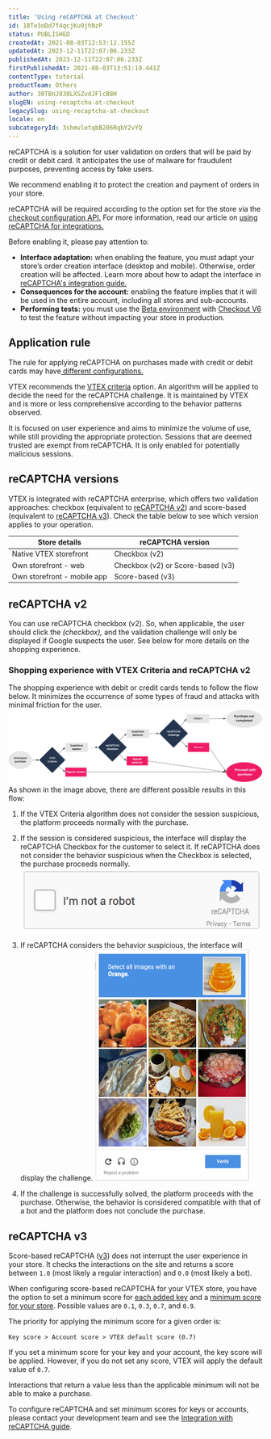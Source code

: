 ```yaml
---
title: 'Using reCAPTCHA at Checkout'
id: 18Te3oDd7f4qcjKu9jhNzP
status: PUBLISHED
createdAt: 2021-08-03T12:53:12.155Z
updatedAt: 2023-12-11T22:07:06.233Z
publishedAt: 2023-12-11T22:07:06.233Z
firstPublishedAt: 2021-08-03T13:51:19.441Z
contentType: tutorial
productTeam: Others
author: 30TBnJ838LXSZvdJFlcB8H
slugEN: using-recaptcha-at-checkout
legacySlug: using-recaptcha-at-checkout
locale: en
subcategoryId: 3shmvletqbB206RqbY2vYQ
---
```



reCAPTCHA is a solution for user validation on orders that will be paid by credit or debit card. It anticipates the use of malware for fraudulent purposes, preventing access by fake users. 

We recommend enabling it to protect the creation and payment of orders in your store.

reCAPTCHA will be required according to the option set for the store via the [checkout configuration API.](https://developers.vtex.com/docs/api-reference/checkout-api#post-/api/checkout/pvt/configuration/orderForm) For more information, read our article on [using reCAPTCHA for integrations.](https://developers.vtex.com/vtex-rest-api/docs/recaptcha)

Before enabling it, please pay attention to:

* **Interface adaptation:** when enabling the feature, you must adapt your store’s order creation interface (desktop and mobile). Otherwise, order creation will be affected. Learn more about how to adapt the interface in [reCAPTCHA's integration guide.](https://developers.vtex.com/vtex-rest-api/docs/recaptcha)
* **Consequences for the account:** enabling the feature implies that it will be used in the entire account, including all stores and sub-accounts.
* **Performing tests:** you must use the [Beta environment](/en/tutorial/acessar-o-ambiente-beta-pelo-dominio-myvtex-com--3BHM289568gcSwk2O80Asu) with [Checkout V6](/en/tutorial/ativar-o-checkout-v6--7qVqv3ptRvpVVplrvg8ruH) to test the feature without impacting your store in production.

## Application rule

The rule for applying reCAPTCHA on purchases made with credit or debit cards may have[ different configurations.](https://developers.vtex.com/docs/api-reference/checkout-api#post-/api/checkout/pvt/configuration/orderForm)

VTEX recommends the [VTEX criteria](https://developers.vtex.com/docs/api-reference/checkout-api#post-/api/checkout/pvt/configuration/orderForm) option. An algorithm will be applied to decide the need for the reCAPTCHA challenge. It is maintained by VTEX and is more or less comprehensive according to the behavior patterns observed.

It is focused on user experience and aims to minimize the volume of use, while still providing the appropriate protection.  Sessions that are deemed trusted are exempt from reCAPTCHA. It is only enabled for potentially malicious sessions.

## reCAPTCHA versions

VTEX is integrated with reCAPTCHA enterprise, which offers two validation approaches: checkbox (equivalent to [reCAPTCHA v2](https://developers.google.com/recaptcha/docs/display)) and score-based (equivalent to [reCAPTCHA v3](https://developers.google.com/recaptcha/docs/v3)). Check the table below to see which version applies to your operation.

| **Store details**           | **reCAPTCHA version** |
|-----------------------------|-----------------------|
| Native VTEX storefront      | Checkbox (v2)                    |
| Own storefront - web        | Checkbox (v2) or Score-based (v3)              |
| Own storefront - mobile app | Score-based (v3)                    |

## reCAPTCHA v2

You can use reCAPTCHA checkbox (v2). So, when applicable, the user should click the <i class="far fa-check-square"></i> _(checkbox),_ and the validation challenge will only be displayed if Google suspects the user. See below for more details on the shopping experience.

### Shopping experience with VTEX Criteria and reCAPTCHA v2

The shopping experience with debit or credit cards tends to follow the flow below. It minimizes the occurrence of some types of fraud and attacks with minimal friction for the user.
![reCAPTCHA scenariosEN](https://raw.githubusercontent.com/vtexdocs/help-center-content/refs/heads/main/docs/en/tutorials/checkout/recaptcha/using-recaptcha-at-checkout_1.jpg)
As shown in the image above, there are different possible results in this flow:

1. If the VTEX Criteria algorithm does not consider the session suspicious, the platform proceeds normally with the purchase.

2. If the session is considered suspicious, the interface will display the reCAPTCHA Checkbox for the customer to select it. If reCAPTCHA does not consider the behavior suspicious when the Checkbox is selected, the purchase proceeds normally.
![newCaptchaAnchor](https://raw.githubusercontent.com/vtexdocs/help-center-content/refs/heads/main/docs/en/tutorials/checkout/recaptcha/using-recaptcha-at-checkout_2.gif)

3. If reCAPTCHA considers the behavior suspicious, the interface will display the challenge.
![desafio recaptcha](https://raw.githubusercontent.com/vtexdocs/help-center-content/refs/heads/main/docs/en/tutorials/checkout/recaptcha/using-recaptcha-at-checkout_3.png)

4. If the challenge is successfully solved, the platform proceeds with the purchase. Otherwise, the behavior is considered compatible with that of a bot and the platform does not conclude the purchase.

## reCAPTCHA v3

Score-based reCAPTCHA ([v3](https://developers.google.com/recaptcha/docs/v3)) does not interrupt the user experience in your store. It checks the interactions on the site and returns a score between `1.0` (most likely a regular interaction) and `0.0` (most likely a bot).

When configuring score-based reCAPTCHA for your VTEX store, you have the option to set a minimum score for [each added key](https://developers.vtex.com/docs/guides/implementing-recaptcha-in-integrations#getting-the-recaptcha-key-for-mobile-implementations) and a [minimum score for your store](https://developers.vtex.com/docs/guides/implementing-recaptcha-in-integrations#recaptcha-v3-score). Possible values are `0.1`, `0.3`, `0.7`, and `0.9`.

The priority for applying the minimum score for a given order is:

```
Key score > Account score > VTEX default score (0.7)
```

If you set a minimum score for your key and your account, the key score will be applied. However, if you do not set any score, VTEX will apply the default value of `0.7`.

Interactions that return a value less than the applicable minimum will not be able to make a purchase.

To configure reCAPTCHA and set minimum scores for keys or accounts, please contact your development team and see the [Integration with reCAPTCHA guide](https://developers.vtex.com/docs/guides/recaptcha#recaptcha-v3-score).
